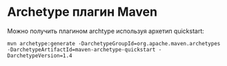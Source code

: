 # Archetype плагин Maven
    
Можно получить плагином archtype используя архетип quickstart:

```
mvn archetype:generate -DarchetypeGroupId=org.apache.maven.archetypes -DarchetypeArtifactId=maven-archetype-quickstart -DarchetypeVersion=1.4
```
